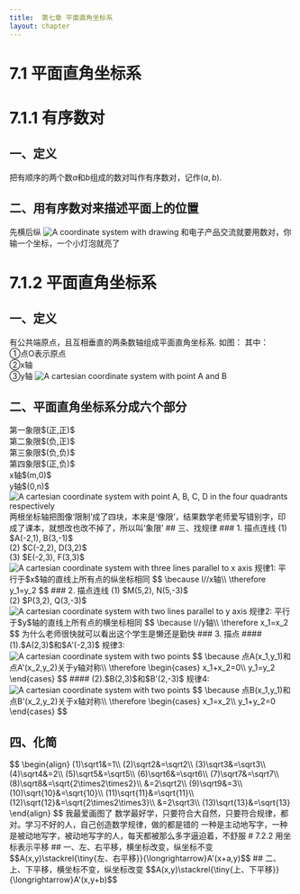```yaml
---
title:  第七章 平面直角坐标系
layout: chapter
---
```


# 7.1 平面直角坐标系
# 7.1.1 有序数对
## 一、定义
<ly-d>把有顺序的两个数$a$和$b$组成的数对叫作有序数对，记作$(a,b)$.</ly-d>
## 二、用有序数对来描述平面上的位置
<ly-c>先横后纵</ly-c>
<img class="main" src="{{ site.baseurl }}/assets/graph/7.1.1.svg" alt="A coordinate system with drawing" />
<ly-q>和电子产品交流就要用数对，你输一个坐标，一个小灯泡就亮了</ly-q>
# 7.1.2 平面直角坐标系
## 一、定义
<ly-d>有公共<ly-r>端</ly-r><ly-a>原</ly-a>点，且互相垂直的两条数轴组成平面直角坐标系.</ly-d>
如图：
<ly-c>
其中：<br />
&#9312;点O表示原点<br />
&#9313;x轴<br />
&#9314;y轴
</ly-c>
<img class="main" src="{{ site.baseurl }}/assets/graph/7.1.2.svg" alt="A cartesian coordinate system with point A and B" />
## 二、平面直角坐标系分成六个部分
<ly-c>
第一象限$(正,正)$
<br />
第二象限$(负,正)$
<br />
第三象限$(负,负)$
<br />
第四象限$(正,负)$
<br />
x轴$(m,0)$
<br />
y轴$(0,n)$
</ly-c>
<img class="main" src="{{ site.baseurl }}/assets/graph/7.1.3.svg" alt="A cartesian coordinate system with point A, B, C, D in the four quadrants respectively" />
<ly-q>两根坐标轴把图像‘限制’成了四块，本来是‘像限’，结果数学老师爱写错别字，印成了课本，就想改也改不掉了，所以叫‘象限’</ly-q>
## 三、找规律
### 1. 描点连线
(1) $A(-2,1), B(3,-1)$
<br />
(2) $C(-2,2), D(3,2)$
<br />
(3) $E(-2,3), F(3,3)$
<br />
<img class="aside" src="{{ site.baseurl }}/assets/graph/7.1.4.svg" alt="A cartesian coordinate system with three lines parallel to x axis" />
规律1: 平行于$x$轴的直线上所有点的纵坐标相同
<ly-b>
$$
\because l//x轴\\
\therefore y_1=y_2
$$
</ly-b>
### 2. 描点连线
(1) $M(5,2), N(5,-3)$
<br />
(2) $P(3,2), Q(3,-3)$
<br />
<img class="aside" src="{{ site.baseurl }}/assets/graph/7.1.5.svg" alt="A cartesian coordinate system with two lines parallel to y axis" />
规律2: 平行于$y$轴的直线上所有点的横坐标相同
<ly-b>
$$
\because l//y轴\\
\therefore x_1=x_2
$$
</ly-b>
<ly-q>为什么老师很快就可以看出这个学生是懒还是勤快</ly-q>
### 3. 描点
#### (1).$A(2,3)$和$A'(-2,3)$
规律3:
<img class="aside" src="{{ site.baseurl }}/assets/graph/7.1.6.svg" alt="A cartesian coordinate system with two points" />
<ly-b>
$$
\because 点A(x_1,y_1)和点A'(x_2,y_2)关于y轴对称\\
\therefore
\begin{cases}
x_1+x_2=0\\
y_1=y_2
\end{cases}
$$
</ly-b>
#### (2).$B(2,3)$和$B'(2,-3)$
规律4:
<img class="aside" src="{{ site.baseurl }}/assets/graph/7.1.7.svg" alt="A cartesian coordinate system with two points" />
<ly-b>
$$
\because 点B(x_1,y_1)和点B'(x_2,y_2)关于x轴对称\\
\therefore
\begin{cases}
x_1=x_2\\
y_1+y_2=0
\end{cases}
$$
</ly-b>

## 四、化简
<ly-b>
$$
\begin{align}
(1)\sqrt1&=1\\
(2)\sqrt2&=\sqrt2\\
(3)\sqrt3&=\sqrt3\\
(4)\sqrt4&=2\\
(5)\sqrt5&=\sqrt5\\
(6)\sqrt6&=\sqrt6\\
(7)\sqrt7&=\sqrt7\\
(8)\sqrt8&=\sqrt{2\times2\times2}\\
&=2\sqrt2\\
(9)\sqrt9&=3\\
(10)\sqrt{10}&=\sqrt{10}\\
(11)\sqrt{11}&=\sqrt{11}\\
(12)\sqrt{12}&=\sqrt{2\times2\times3}\\
&=2\sqrt3\\
(13)\sqrt{13}&=\sqrt{13}
\end{align}
$$
</ly-b>
<ly-q>我最爱画图了</ly-q>
<ly-q>数学最好学，只要符合大自然，只要符合规律，都对。学习不好的人，自己创造数学规律，做的都是错的</ly-q>
<ly-q>一种是主动地写字，一种是被动地写字，被动地写字的人，每天都被那么多字逼迫着，不舒服</ly-q>
# 7.2.2 用坐标表示平移
## 一、左、右平移，横坐标改变，纵坐标不变
$$A(x,y)\stackrel{\tiny{左、右平移}}{\longrightarrow}A'(x+a,y)$$
## 二、上、下平移，横坐标不变，纵坐标改变
$$A(x,y)\stackrel{\tiny{上、下平移}}{\longrightarrow}A'(x,y+b)$$
